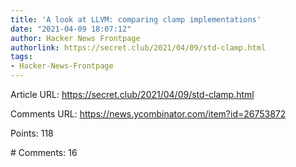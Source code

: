 ```yaml
---
title: 'A look at LLVM: comparing clamp implementations'
date: "2021-04-09 18:07:12"
author: Hacker News Frontpage
authorlink: https://secret.club/2021/04/09/std-clamp.html
tags:
- Hacker-News-Frontpage
---
```


<p>Article URL: <a href="https://secret.club/2021/04/09/std-clamp.html">https://secret.club/2021/04/09/std-clamp.html</a></p>
<p>Comments URL: <a href="https://news.ycombinator.com/item?id=26753872">https://news.ycombinator.com/item?id=26753872</a></p>
<p>Points: 118</p>
<p># Comments: 16</p>
